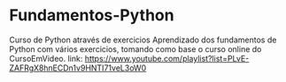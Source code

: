# Fundamentos-Python
 Curso de Python através de exercicios
 Aprendizado dos fundamentos de Python com vários exercicios, tomando como base o curso online do CursoEmVideo.
 link: https://www.youtube.com/playlist?list=PLvE-ZAFRgX8hnECDn1v9HNTI71veL3oW0
